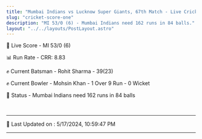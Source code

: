 ```yaml
---
title: "Mumbai Indians vs Lucknow Super Giants, 67th Match - Live Cricket Score"
slug: "cricket-score-one"
description: "MI 53/0 (6) - Mumbai Indians need 162 runs in 84 balls."
layout: "../../layouts/PostLayout.astro"
---
```


🔴 Live Score - MI 53/0 (6)  

📊 Run Rate - CRR: 8.83  

✊ Current Batsman - Rohit Sharma - 39(23)  

✊ Current Bowler - Mohsin Khan - 1 Over 9 Run - 0 Wicket  

📑 Status - Mumbai Indians need 162 runs in 84 balls

<br />

***

📝 Last Updated on : 5/17/2024, 10:59:47 PM

***

